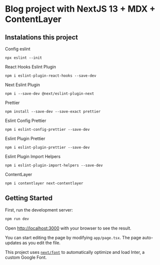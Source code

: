 # Blog project with NextJS 13 + MDX + ContentLayer

## Instalations this project

Config eslint
```
npx eslint --init
```
React Hooks Eslint Plugin
```
npm i eslint-plugin-react-hooks --save-dev
```
Next Eslint Plugin
```
npm i --save-dev @next/eslint-plugin-next 
```
Prettier
```
npm install --save-dev --save-exact prettier
```
Eslint Config Prettier
```
npm i eslint-config-prettier --save-dev
```
Eslint Plugin Prettier
```
npm i eslint-plugin-prettier --save-dev
```
Eslint Plugin Import Helpers
```
npm i eslint-plugin-import-helpers --save-dev
```
ContentLayer
```
npm i contentlayer next-contentlayer
```

## Getting Started

First, run the development server:

```bash
npm run dev
```

Open [http://localhost:3000](http://localhost:3000) with your browser to see the result.

You can start editing the page by modifying `app/page.tsx`. The page auto-updates as you edit the file.

This project uses [`next/font`](https://nextjs.org/docs/basic-features/font-optimization) to automatically optimize and load Inter, a custom Google Font.


